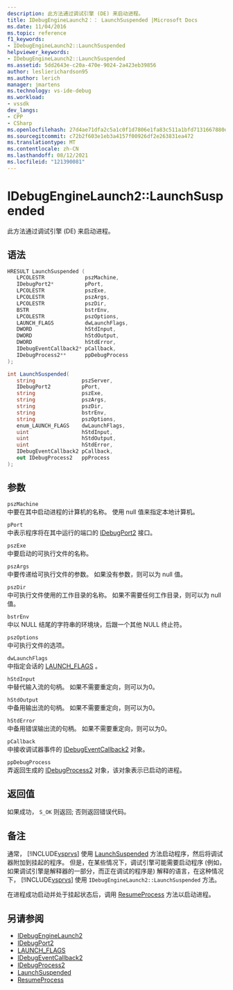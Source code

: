 ```yaml
---
description: 此方法通过调试引擎 (DE) 来启动进程。
title: IDebugEngineLaunch2：： LaunchSuspended |Microsoft Docs
ms.date: 11/04/2016
ms.topic: reference
f1_keywords:
- IDebugEngineLaunch2::LaunchSuspended
helpviewer_keywords:
- IDebugEngineLaunch2::LaunchSuspended
ms.assetid: 5dd2643e-c20a-470e-9024-2a423eb39856
author: leslierichardson95
ms.author: lerich
manager: jmartens
ms.technology: vs-ide-debug
ms.workload:
- vssdk
dev_langs:
- CPP
- CSharp
ms.openlocfilehash: 27d4ae71dfa2c5a1c0f1d7806e1fa83c511a1bfd7131667880dce3dc5b3db54a
ms.sourcegitcommit: c72b2f603e1eb3a4157f00926df2e263831ea472
ms.translationtype: MT
ms.contentlocale: zh-CN
ms.lasthandoff: 08/12/2021
ms.locfileid: "121390081"
---
```

# <a name="idebugenginelaunch2launchsuspended"></a>IDebugEngineLaunch2::LaunchSuspended
此方法通过调试引擎 (DE) 来启动进程。

## <a name="syntax"></a>语法

```cpp
HRESULT LaunchSuspended ( 
   LPCOLESTR             pszMachine,
   IDebugPort2*          pPort,
   LPCOLESTR             pszExe,
   LPCOLESTR             pszArgs,
   LPCOLESTR             pszDir,
   BSTR                  bstrEnv,
   LPCOLESTR             pszOptions,
   LAUNCH_FLAGS          dwLaunchFlags,
   DWORD                 hStdInput,
   DWORD                 hStdOutput,
   DWORD                 hStdError,
   IDebugEventCallback2* pCallback,
   IDebugProcess2**      ppDebugProcess
);
```

```csharp
int LaunchSuspended(
   string               pszServer,
   IDebugPort2          pPort,
   string               pszExe,
   string               pszArgs,
   string               pszDir,
   string               bstrEnv,
   string               pszOptions,
   enum_LAUNCH_FLAGS    dwLaunchFlags,
   uint                 hStdInput,
   uint                 hStdOutput,
   uint                 hStdError,
   IDebugEventCallback2 pCallback,
   out IDebugProcess2   ppProcess
);
```

## <a name="parameters"></a>参数
`pszMachine`\
中要在其中启动进程的计算机的名称。 使用 null 值来指定本地计算机。

`pPort`\
中表示程序将在其中运行的端口的 [IDebugPort2](../../../extensibility/debugger/reference/idebugport2.md) 接口。

`pszExe`\
中要启动的可执行文件的名称。

`pszArgs`\
中要传递给可执行文件的参数。 如果没有参数，则可以为 null 值。

`pszDir`\
中可执行文件使用的工作目录的名称。 如果不需要任何工作目录，则可以为 null 值。

`bstrEnv`\
中以 NULL 结尾的字符串的环境块，后跟一个其他 NULL 终止符。

`pszOptions`\
中可执行文件的选项。

`dwLaunchFlags`\
中指定会话的 [LAUNCH_FLAGS](../../../extensibility/debugger/reference/launch-flags.md) 。

`hStdInput`\
中替代输入流的句柄。 如果不需要重定向，则可以为0。

`hStdOutput`\
中备用输出流的句柄。 如果不需要重定向，则可以为0。

`hStdError`\
中备用错误输出流的句柄。 如果不需要重定向，则可以为0。

`pCallback`\
中接收调试器事件的 [IDebugEventCallback2](../../../extensibility/debugger/reference/idebugeventcallback2.md) 对象。

`ppDebugProcess`\
弄返回生成的 [IDebugProcess2](../../../extensibility/debugger/reference/idebugprocess2.md) 对象，该对象表示已启动的进程。

## <a name="return-value"></a>返回值
 如果成功， `S_OK` 则返回; 否则返回错误代码。

## <a name="remarks"></a>备注
 通常， [!INCLUDE[vsprvs](../../../code-quality/includes/vsprvs_md.md)] 使用 [LaunchSuspended](../../../extensibility/debugger/reference/idebugportex2-launchsuspended.md) 方法启动程序，然后将调试器附加到挂起的程序。 但是，在某些情况下，调试引擎可能需要启动程序 (例如，如果调试引擎是解释器的一部分，而正在调试的程序是) 解释的语言，在这种情况下， [!INCLUDE[vsprvs](../../../code-quality/includes/vsprvs_md.md)] 使用 `IDebugEngineLaunch2::LaunchSuspended` 方法。

 在进程成功启动并处于挂起状态后，调用 [ResumeProcess](../../../extensibility/debugger/reference/idebugenginelaunch2-resumeprocess.md) 方法以启动进程。

## <a name="see-also"></a>另请参阅
- [IDebugEngineLaunch2](../../../extensibility/debugger/reference/idebugenginelaunch2.md)
- [IDebugPort2](../../../extensibility/debugger/reference/idebugport2.md)
- [LAUNCH_FLAGS](../../../extensibility/debugger/reference/launch-flags.md)
- [IDebugEventCallback2](../../../extensibility/debugger/reference/idebugeventcallback2.md)
- [IDebugProcess2](../../../extensibility/debugger/reference/idebugprocess2.md)
- [LaunchSuspended](../../../extensibility/debugger/reference/idebugportex2-launchsuspended.md)
- [ResumeProcess](../../../extensibility/debugger/reference/idebugenginelaunch2-resumeprocess.md)
